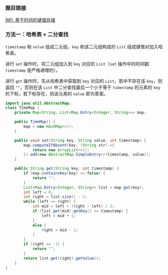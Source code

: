 ### 题目链接
[981. 基于时间的键值存储](https://leetcode.cn/problems/time-based-key-value-store)

### 方法一：哈希表 + 二分查找
`timestamp` 和 `value` 组成二元组，`key` 和该二元组构成的 `List` 组成键值对加入哈希表。

进行 `set` 操作时，将二元组加入到 `key` 对应的 `List`（`set` 操作中的时间戳 `timestamp` 是严格递增的）。

进行 `get` 操作时，先从哈希表中获取到 `key` 对应的 `List`，若中不存在该 `key`，则返回 `""`，否则在该 `List` 中二分查找最后一个小于等于 `timestamp` 的元素的 `key` 的下标，若下标存在，则该元素的 `value` 即为答案。

```Java
import java.util.AbstractMap;
class TimeMap {
    private Map<String, List<Map.Entry<Integer, String>>> map;

    public TimeMap() {
        map = new HashMap<>();
    }

    public void set(String key, String value, int timestamp) {
        map.computeIfAbsent(key, (String str)->{
            return new ArrayList<>();
        }).add(new AbstractMap.SimpleEntry<>(timestamp, value));
    }

    public String get(String key, int timestamp) {
        if (map.containsKey(key) == false) {
            return "";
        }
        List<Map.Entry<Integer, String>> list = map.get(key);
        int left = 0;
        int right = list.size() - 1;
        while (left <= right) {
            int mid = left + (right - left) / 2;
            if (list.get(mid).getKey() <= timestamp) {
                left = mid + 1;
            }
            else {
                right = mid - 1;
            }
        }
        if (right == -1) {
            return "";
        }
        return list.get(right).getValue();
    }
}
```